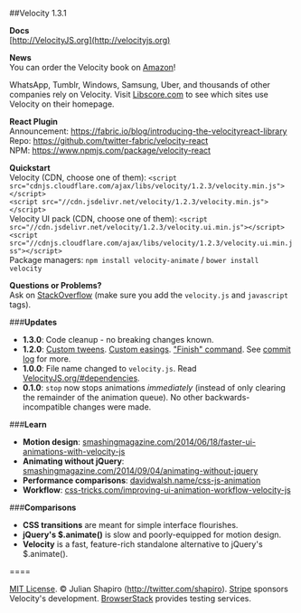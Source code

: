 ##Velocity 1.3.1

**Docs**  
[http://VelocityJS.org](http://velocityjs.org)

**News**  
You can order the Velocity book on [Amazon](http://amazon.com/Web-Animation-using-JavaScript-Develop/dp/0134096665)!

WhatsApp, Tumblr, Windows, Samsung, Uber, and thousands of other companies rely on Velocity. Visit [Libscore.com](http://libscore.com/#$.Velocity) to see which sites use Velocity on their homepage.

**React Plugin**  
Announcement: https://fabric.io/blog/introducing-the-velocityreact-library  
Repo: https://github.com/twitter-fabric/velocity-react  
NPM: https://www.npmjs.com/package/velocity-react

**Quickstart**  
Velocity (CDN, choose one of them):
`<script src="cdnjs.cloudflare.com/ajax/libs/velocity/1.2.3/velocity.min.js"></script>`  
`<script src="//cdn.jsdelivr.net/velocity/1.2.3/velocity.min.js"></script>`  
Velocity UI pack (CDN, choose one of them):
`<script src="//cdn.jsdelivr.net/velocity/1.2.3/velocity.ui.min.js"></script>`  
`<script src="//cdnjs.cloudflare.com/ajax/libs/velocity/1.2.3/velocity.ui.min.jss"></script>`  
Package managers:
`npm install velocity-animate` / 
`bower install velocity`

**Questions or Problems?**  
Ask on [StackOverflow](http://stackoverflow.com/tags/velocity.js) (make sure you add the ```velocity.js``` and ```javascript``` tags).

###**Updates**

- **1.3.0**: Code cleanup - no breaking changes known.
- **1.2.0**: [Custom tweens](http://VelocityJS.org/#progress). [Custom easings](http://VelocityJS.org/#easing). ["Finish" command](http://VelocityJS.org/#finish). See [commit log](https://github.com/julianshapiro/velocity/commit/2a28e3812c6fe9262244ed3b6d41d12ae9a107c6) for more.
- **1.0.0**: File name changed to `velocity.js`. Read [VelocityJS.org/#dependencies](http://VelocityJS.org/#dependencies).
- **0.1.0**: `stop` now stops animations *immediately* (instead of only clearing the remainder of the animation queue). No other backwards-incompatible changes were made.

###**Learn**

- **Motion design**: [smashingmagazine.com/2014/06/18/faster-ui-animations-with-velocity-js](http://smashingmagazine.com/2014/06/18/faster-ui-animations-with-velocity-js)
- **Animating without jQuery**: [smashingmagazine.com/2014/09/04/animating-without-jquery](http://www.smashingmagazine.com/2014/09/04/animating-without-jquery/)
- **Performance comparisons**: [davidwalsh.name/css-js-animation](http://davidwalsh.name/css-js-animation)
- **Workflow**: [css-tricks.com/improving-ui-animation-workflow-velocity-js](http://css-tricks.com/improving-ui-animation-workflow-velocity-js)

###**Comparisons**

- **CSS transitions** are meant for simple interface flourishes.
- **jQuery's $.animate()** is slow and poorly-equipped for motion design.
- **Velocity** is a fast, feature-rich standalone alternative to jQuery's $.animate().

====

[MIT License](LICENSE.md). © Julian Shapiro (http://twitter.com/shapiro).
[Stripe](https://stripe.com/blog/stripe-open-source-retreat) sponsors Velocity's development. [BrowserStack](http://www.browserstack.com/) provides testing services.
